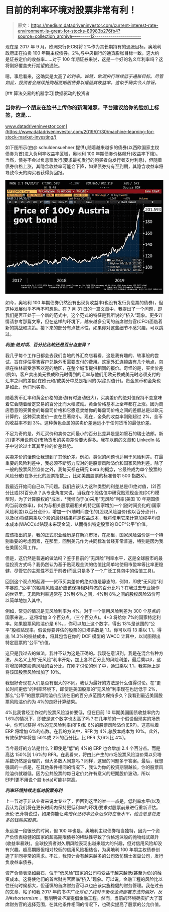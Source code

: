 # 目前的利率环境对股票非常有利！

> 原文：<https://medium.datadriveninvestor.com/current-interest-rate-environment-is-great-for-stocks-89983b276fb4?source=collection_archive---------12----------------------->

现在是 2017 年 9 月。欧洲央行(ECB)将 2%作为其长期持有的通胀目标，奥地利政府正在拍卖 100 年期主权债券。2%,与中央银行的通货膨胀目标一致，这大约是证券定价的收益率……对于 100 年期证券来说，这是一个好的名义年利率吗？这将刚好覆盖央行期望的通胀。

嗯，事后看来，这确实是太高了*的利率。诚然，欧洲央行继续低于通胀目标。尽管如此，投资者会继续抢购超高期限债券以推低其收益率，这似乎确实令人惊讶。*

[](https://www.datadriveninvestor.com/2019/01/30/machine-learning-for-stock-market-investing/) [## 算法交易的机器学习|数据驱动的投资者

### 当你的一个朋友在脸书上传你的新海滩照，平台建议给你的脸加上标签，这是…

www.datadriveninvestor.com](https://www.datadriveninvestor.com/2019/01/30/machine-learning-for-stock-market-investing/) 

如下图所示(由@ schuldensuehner 提供),随着越来越多的债券(以西欧国家主权债券为首)进入负利率收益率区域，奥地利 100 年期债券价格飙升(收益率下降)。当然，债券不会以负息票发行(要求最初发行的购买者向发行者支付利息)，但随着债券价格上涨，其隐含收益率可能会下降，如果债券持有至到期，其隐含收益率将导致今天的购买者获得负回报。

![](img/f83fa259b7fe49fde6aa8654ce1c6b5a.png)

如今，奥地利 100 年期债券仍然没有出现负收益率(也没有发行负息票的债券)，但这种发展似乎不再不可想象。在 7 月 31 日的一篇文章中，我提出了一个问题，即我们是否正处于一个新的范式中，这个范式的特征是我所说的“挤入”现象。更多详情请参考那篇文章，但在这样的环境下，越来越多公司的首席财务官(CFO)面临着新的挑战和决策。接下来的部分有点技术性，如果你对这些细节不感兴趣，可以跳过。

***利差:绝对项、百分比比较还是百分点差异？***

我几乎每个工作日都会去我们当地的外汇商店看看，这是我有趣的、轶事般的尝试，旨在评估零售客户兑换外币需要支付的费用。这家外汇连锁店有几个地点，包括在柏林最受游客欢迎的地区，在整个城市提供相同的报价。奇怪的是，买卖价差(例如，客户卖出美元换成欧元时得到的汇率与他们用欧元换成美元时必须支付的汇率之间的差额)在欧元和/或美分中总是相同的(以绝对值计)。贵金属币和金条也是如此，他们也买卖。

随着货币汇率和黄金价格的波动(有时波动很大)，买卖差价的绝对值保持不变意味着它会随着给定交易的百分比而大幅波动。黄金价格基本上全年都在上涨。因为商店愿意购买黄金的每盎司价格和它愿意卖给你的每盎司价格之间的差额总是以欧元计算的，这种买卖差价一直在显著缩小。现在，金条的收益率刚刚超过 2%，金币的收益率不到 3%。这种黄色金属的买卖价差远远小于任何货币的最低价差。

不足为奇的是，外汇买价和卖价之间最小的百分比差异是坚如磐石的瑞士法郎。新兴(更不用说前沿)市场货币的买卖差价要大得多。我在以前的文章和 LinkedIn 帖子中讨论过土耳其里拉的价差趋势。

买卖差价的话题让我想到了其他价差。例如，类似的问题也适用于风险利差。在最重要的风险利差中，我必须不断努力应对的是股票风险溢价和国家风险利差。除了一般的股票风险溢价之外，我每天都在研究 *beta* 的概念，它最终成为单个股票的风险分散(在多元化的股票指数上，比如美国股票的标准普尔 500 指数&)。

我最近开始问自己以下问题。我们应该认为这种类型的利差总是(1)绝对值，(2)百分比或(3)百分点？从专业角度来说，当我在个股估值中研究贴现现金流(DCF)模型时，为了计算股权的*成本，*我倾向于(a)采用“无风险”利率(美国 10 年期国债的当前收益率)，(b)为与相关股票最相关的特定国家增加一个(随时间变化的)国家风险利差(以百分点计)，增加一个(随时间变化的)股权风险溢价(也以百分点计)，以及(d)将结果乘以个股的最终结果将是权益成本，我将使用它来计算加权平均资本成本(WACC)以贴现未来现金流，从而得出特定股票的 DCF“公平”价值。

应该指出的是，我的正式职业经历是在新兴市场，在那里，国家风险溢价是一个特别重要的考虑因素，在那里，回到美元作为共同标准曾经非常普遍，特别是因为我在美国公司工作。

但是，这仍然是普遍的做法吗？鉴于目前的“无风险”利率水平，这是全球股市的最佳投资方式吗？我仍然认为基于贴现现金流的估值比简单地使用市盈率等比率更稳健，尽管它的主观性不亚于前者(而且只是多了一个广泛工具包中的估值工具)。

回到这个观点的起源——货币买卖差价的绝对值是静态的，例如，即使“无风险”利率暴跌,“公平”的股票风险溢价应该保持相对静态的百分比吗？在我过去专业操作的世界里，无风险利率通常在 3%到 6%之间，4%到 8%之间的股权风险溢价可以简单地加入其中。

例如，常见的情况是无风险利率为 4%。对于一个信用风险利差为 300 个基点的国家来说。，这将增加 3 个百分点。(三个百分点)。4+3 将给你 7%的国家特定利率。如果股票风险溢价是 6%。，你可以加上这个数字，得出 13%是该国的“公平”股权贴现率。假设你要评估的股票的贝塔系数是 1.1。你可以将 13 乘以 1.1，得出 14.3%的权益成本，将其包含在你的 DCF 模型的 WACC 计算中，以试图得出特定股票的“公平”价值。

这只是我过去的做法，我并不认为这是正确的。我现在意识到，我是在混合各种方法，从名义上的“无风险”利率开始，加上各种百分比的风险利差，最后乘以β，这将增加特定股票风险的百分比。在刚才讨论的例子中，通过乘以 1.1，我实际上是将该国股票风险增加了 10%。

我很好奇现在人们是否有很大的不同。我认为最好的方法是什么值得讨论。在“更长时间更低”的利率环境下，即使是美国股票的“无风险”利率现在也远低于 2%，那么“公平”的股票风险溢价应该在旧的百分点范围内保持多久？我看到最近美国股票风险溢价约为 4%的良好计算结果。

4%比我曾经工作过的股票风险溢价要低，但在目前 10 年期美国国债收益率约为 1.6%的情况下，即使是这个数字也太高了吗？在几年前的一个假设但现实的场景中，你可以获得 4%的无风险利率(RFR)和 6%的股票风险溢价(ERP)。这意味着 ERP 将增加 6%的点数。在我的方法中，RFR 为 4%,总股本成本为 10%。此外，有效保护率将是 50%或 2%的百分比。比 RFR 大(6%比 4%)。

当今最好的方法是什么？即使是“低”的 4%的 ERP 也会增加 2.4 个百分点。而是高达 150%到 1.6%的 RFR。在我看来，将由此产生的市场股票风险溢价乘以贝塔系数仍然是合理的，但大多数人同意吗？同样，这里的问题多于答案。最后，我想强调的一点是，在其他条件相同的情况下，我认为你的投资期限越长，你的股票风险溢价就越低。因为公共股票的每日定价允许有意义的短期股价波动，所以 ERP(更不用说个股 beta)可能非常高。

***利率环境持续走低对股票有利***

上一节对于非从业者来说太专业了，但回到这里的唯一一点是，低利率水平(以及我认为我们将在更长时间内保持更低利率的环境)要求对股票前景进行重新评估。沃伦·巴菲特说过，如果你能让*向他保证利率会永远保持在低水平，他会愿意花更多的钱购买股票。*

永远是一段很长的时间，但 100 年也是。奥地利主权债券相当独特，因为一个资产负债表稳健的国家的超高期限债券的稀缺性导致了价格泡沫般的抛物线式飙升(收益率暴跌)。全球投资者对久期风险表现出越来越大的兴趣，但对信用风险却没有兴趣。超高期限但相对较低的信用风险相结合，为奥地利 100 年期主权债券创造了非同寻常的需求。不过，我预计会有越来越多的公司效仿瑞士雀巢公司，发行负收益率债券。

资产负债表坚如磐石、位于“低风险”国家的公司将受益于越来越低(甚至为负)的融资成本。这将使他们的首席财务官面临“挤入”现象。可以说，金融工程的风险比以往任何时候都大，但谨慎的首席财务官可以也应该实施稳健的财务管理。我在过去的文章、帖子和我 2017 年的书*中广泛讨论了我对平衡现金流部署方法的偏好，反对#shortermism* 。我明明做*不是*提倡金融工程。然而，当前的环境确实扩大了首席财务官的选择范围，在其他条件相同的情况下，也确实提高了股票的公允价值。